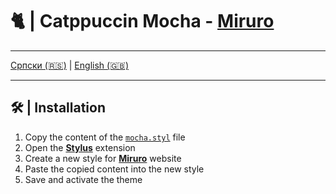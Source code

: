 # 🐈 | Catppuccin Mocha - [Miruro](https://www.miruro.com/)

---

  [Српски (🇷🇸)](README.md) | [English (🇬🇧)](README-en.md)

---

## 🛠 | Installation

1. Copy the content of the [`mocha.styl`](mocha.styl) file
2. Open the [**Stylus**](https://github.com/openstyles/stylus) extension
3. Create a new style for [**Miruro**](https://www.miruro.com/) website
4. Paste the copied content into the new style
5. Save and activate the theme
